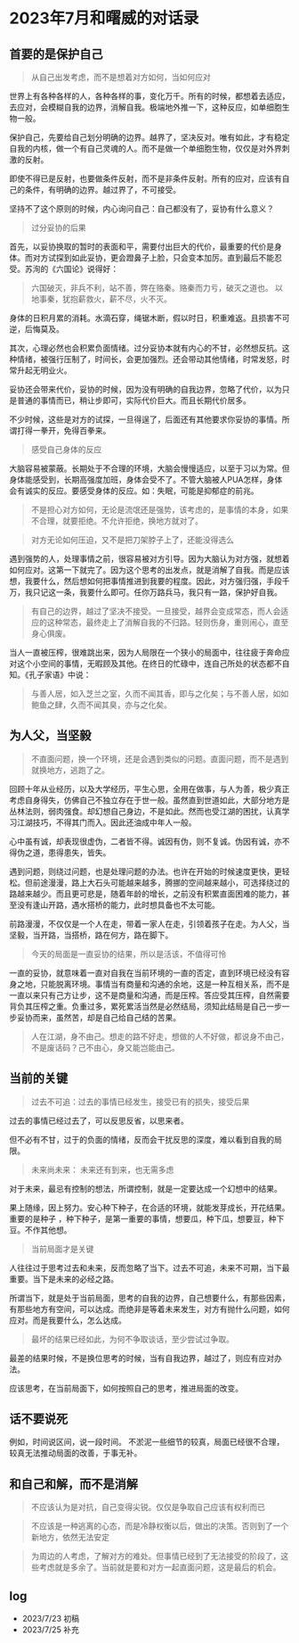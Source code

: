 # 2023年7月和曙威的对话录

## 首要的是保护自己

> 从自己出发考虑，而不是想着对方如何，当如何应对

世界上有各种各样的人，各种各样的事，变化万千。所有的时候，都想着去适应，去应对，会模糊自我的边界，消解自我。极端地外推一下，这种反应，如单细胞生物一般。

保护自己，先要给自己划分明确的边界。越界了，坚决反对。唯有如此，才有稳定自我的内核，做一个有自己灵魂的人。而不是做一个单细胞生物，仅仅是对外界刺激的反射。

即使不得已是反射，也要做条件反射，而不是非条件反射。所有的应对，应该有自己的条件，有明确的边界。越过界了，不可接受。

坚持不了这个原则的时候，内心询问自己：自己都没有了，妥协有什么意义？

> 过分妥协的后果

首先，以妥协换取的暂时的表面和平，需要付出巨大的代价，最重要的代价是身体。而对方试探到如此妥协，更会蹬鼻子上脸，只会变本加厉。直到最后不能忍受。苏洵的《六国论》说得好：

> 六国破灭，非兵不利，站不善，弊在赂秦。赂秦而力亏，破灭之道也。
> 以地事秦，犹抱薪救火，薪不尽，火不灭。

身体的日积月累的消耗。水滴石穿，绳锯木断，假以时日，积重难返。且损害不可逆，后悔莫及。

其次，心理必然也会积累负面情绪。过分妥协本就有内心的不甘，必然想反抗。这种情绪，被强行压制了，时间长，会更加强烈。还会带动其他情绪，时常发怒，时常升起无明业火。

妥协还会带来代价，妥协的时候，因为没有明确的自我边界，忽略了代价，以为只是普通的事情而已，稍让步即可，实际代价巨大。而且长期代价居多。

不少时候，这些是对方的试探，一旦得逞了，后面还有其他要求你妥协的事情。所谓打得一拳开，免得百拳来。

> 感受自己身体的反应

大脑容易被蒙蔽。长期处于不合理的环境，大脑会慢慢适应，以至于习以为常。但身体能感受到，长期高强度加班，身体会受不了。不管大脑被人PUA怎样，身体会有诚实的反应。要感受身体的反应。如：失眠，可能是抑郁症的前兆。

> 不是担心对方如何，无论是流氓还是强势，该考虑的，是事情的本身，如果不合理，就要拒绝。不允许拒绝，换地方就对了。

> 对方无论如何压迫，又不是把刀架脖子上了，还能没得选么

遇到强势的人，处理事情之前，很容易被对方引导。因为大脑认为对方强，就想着如何应对。这第一下就完了。因为这个思考的出发点，就是消解了自我。而是应该想，我要什么，然后想如何把事情推进到我要的程度。因此，对方强归强，手段千万，我只记这一条，我要什么即可。任你万路兵马，我只有一路，保护好自我。

> 有自己的边界，越过了坚决不接受。一旦接受，越界会变成常态，而人会适应的这种常态，最终走上了消解自我的不归路。轻则伤身，重则闹心，直至身心俱废。

当人一直被压榨，很难跳出来，因为人局限在一个狭小的局面中，往往疲于奔命应对这个小空间的事情，无暇顾及其他。在终日的忙碌中，连自己所处的状态都不自知。《孔子家语》中说：

> 与善人居，如入芝兰之室，久而不闻其香，即与之化矣；与不善人居，如如鲍鱼之肆，久而不闻其臭，亦与之化矣。

## 为人父，当坚毅

> 不直面问题，换一个环境，还是会遇到类似的问题。直面问题，而不是遇到就换地方，逃跑了之。

回顾十年从业经历，以及大学经历，平生心思，全用在做事，与人为善，极少真正考虑自身得失，仿佛自己不独立存在于世一般。虽然直到世道如此，大部分地方是丛林法则，弱肉强食。却幻想自己身边，不是如此。然而也受江湖的困扰，认真学习江湖技巧，不得其门而入。因此还油成中年人一般。

心中虽有诚，却表现很虚伪，二者皆不得。诚因有伪，则不复诚。伪因有诚，亦不得伪之道，患得患失，皆失。

遇到问题，则绕过问题，也是处理问题的办法。也许在开始的时候速度更快，更轻松。但前途漫漫，路上大石头可能越来越多，腾挪的空间越来越小，可选择绕过的路越来越少。而且更可悲是，随着年龄的增长，之前没有积累直面困难的能力，甚至没有逢山开路，遇水搭桥的能力，此时想具备也不太可能。

前路漫漫，不仅仅是一个人在走，带着一家人在走，引领着孩子在走。为人父，当坚毅，当开路，当搭桥，路在何方，路在脚下。

> 今天的局面是一直妥协的结果，所以是活该，不值得可怜

一直的妥协，就意味着一直对自我在当前环境的一直的否定，直到环境已经没有容身之地，只能脱离环境。事情当有商量和沟通的余地，这是一种互相关系，而不是一直以来只有己方让步，这不是商量和沟通，而是压榨。答应受其压榨，自然需要背负其压榨之重。负重过多，累死累活当然是必然结局，须知此结局是自己一步一步妥协而来，虽然苦，却是自己给自己结的苦果。

> 人在江湖，身不由己。想走的路不好走，想做的人不好做，都说身不由己，不是废话码？己不由心，身又能岂能由己。

## 当前的关键

> 过去不可追：过去的事情已经发生，接受已有的损失，接受后果

过去的事情已经过去了，可以反思反省，以思来者。

但不必有不甘，过于的负面的情绪，反而会干扰反思的深度，难以看到自我的局限。

> 未来尚未来： 未来还有到来，也无需多虑

对于未来，最忌有控制的想法，所谓控制，就是一定要达成一个幻想中的结果。

果上随缘，因上努力。安心种下种子，在合适的环境，就能发芽成长，开花结果。重要的是种子 ，种下种子，是第一重要的事情，想要瓜，种下瓜，想要豆，种下豆。不作其他想。

> 当前局面才是关键

人往往过于思考过去和未来，反而忽略了当下。过去不可追，未来不可期，当下最重要。当下是未来的必经之路。

所谓当下，就是处于当前局面，思考的自我的边界，自己想要什么，有那些因素，有那些地方有空间，可以达成。而绝非是等着未来发生，对方有抛什么问题，如何应对。而是我要什么，怎么达成。

> 最坏的结果已经如此，为何不争取谈话，至少尝试过争取。

最差的结果时候，不是换位思考的时候，当有自我边界，越过了，则应有应对办法。

应该思考，在当前局面下，如何按照自己的思考，推进局面的改变。


## 话不要说死

例如，时间说区间，说一段时间。
不淤泥一些细节的较真，局面已经很不合理，较真无法推动局面的改善，于事无补。

## 和自己和解，而不是消解

> 不应该认为是对抗，自己变得尖锐。仅仅是争取自己应该有权利而已

> 不应该是一种逃离的心态，而是冷静权衡以后，做出的决策。否则到了一个新地方，依然无法安定

> 为周边的人考虑，了解对方的难处。但事情已经到了无法接受的阶段了，这些考虑就是多余了。当前就是要和对方一起直面问题，这是最后的机会。

## log

- 2023/7/23 初稿
- 2023/7/25 补充
